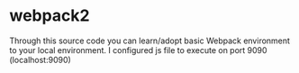 # webpack2
Through this source code you can learn/adopt basic Webpack environment to your local environment. I configured js file to execute on port 9090 (localhost:9090)

